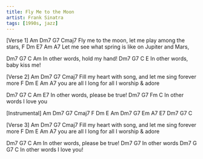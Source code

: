 ```yaml
---
title: Fly Me to the Moon
artist: Frank Sinatra
tags: [1990s, jazz]
---
```


[Verse 1]
Am            Dm7          G7             Cmaj7
Fly me to the moon, let me play among the stars,
F               Dm                E7          Am  A7
Let me see what spring is like on Jupiter and Mars,

   Dm7       G7  C       Am
In other words,  hold my hand!
   Dm7       G7 C         E
In other words, baby kiss me!

[Verse 2]
Am                 Dm7              G7           Cmaj7
Fill my heart with song, and let me sing forever more
F             Dm             E          Am   A7
you are all I long for all I worship & adore

   Dm7       G7  C         Am   E7
In other words,  please be true!
   Dm7       G7 Fm     C
In other words  I love you

[Instrumental] Am Dm7 G7 Cmaj7 F Dm E Am   Dm7 G7 Em A7 E7   Dm7 G7 C

[Verse 3]
Am                 Dm7              G7           Cmaj7
Fill my heart with song, and let me sing forever more
F             Dm             E          Am   A7
you are all I long for all I worship & adore

   Dm7       G7  C         Am
In other words,  please be true!
   Dm7       G7
In other words
   Dm7          G G7   C
In other words  I love you!
